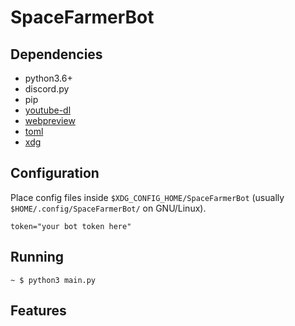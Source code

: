 # SpaceFarmerBot

## Dependencies
 - python3.6+
 - discord.py
 - pip
  - [youtube-dl](https://github.com/rg3/youtube-dl)
  - [webpreview](https://github.com/ludbek/webpreview)
  - [toml](https://github.com/uiri/toml)
  - [xdg](https://github.com/srstevenson/xdg)

## Configuration
Place config files inside `$XDG_CONFIG_HOME/SpaceFarmerBot` (usually `$HOME/.config/SpaceFarmerBot/` on GNU/Linux).
```
token="your bot token here"
```

## Running
```
~ $ python3 main.py
```

## Features
